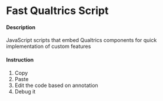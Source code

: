 # Fast Qualtrics Script

#### Description

JavaScript scripts that embed Qualtrics components for quick implementation of custom features

#### Instruction

1.  Copy
2.  Paste
3.  Edit the code based on annotation
4.  Debug it
